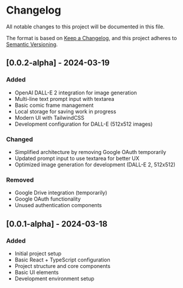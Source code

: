 # Changelog

All notable changes to this project will be documented in this file.

The format is based on [Keep a Changelog](https://keepachangelog.com/en/1.0.0/),
and this project adheres to [Semantic Versioning](https://semver.org/spec/v2.0.0.html).

## [0.0.2-alpha] - 2024-03-19

### Added
- OpenAI DALL-E 2 integration for image generation
- Multi-line text prompt input with textarea
- Basic comic frame management
- Local storage for saving work in progress
- Modern UI with TailwindCSS
- Development configuration for DALL-E (512x512 images)

### Changed
- Simplified architecture by removing Google OAuth temporarily
- Updated prompt input to use textarea for better UX
- Optimized image generation for development (DALL-E 2, 512x512)

### Removed
- Google Drive integration (temporarily)
- Google OAuth functionality
- Unused authentication components

## [0.0.1-alpha] - 2024-03-18

### Added
- Initial project setup
- Basic React + TypeScript configuration
- Project structure and core components
- Basic UI elements
- Development environment setup 